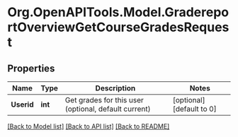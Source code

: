 # Org.OpenAPITools.Model.GradereportOverviewGetCourseGradesRequest

## Properties

Name | Type | Description | Notes
------------ | ------------- | ------------- | -------------
**Userid** | **int** | Get grades for this user (optional, default current) | [optional] [default to 0]

[[Back to Model list]](../README.md#documentation-for-models) [[Back to API list]](../README.md#documentation-for-api-endpoints) [[Back to README]](../README.md)


